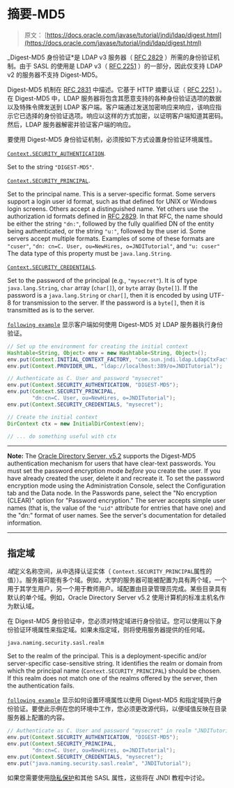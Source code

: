 # 摘要-MD5

> 原文： [https://docs.oracle.com/javase/tutorial/jndi/ldap/digest.html](https://docs.oracle.com/javase/tutorial/jndi/ldap/digest.html)

_Digest-MD5 身份验证*是 LDAP v3 服务器（ [RFC 2829](http://www.ietf.org/rfc/rfc2829.txt) ）所需的身份验证机制。由于 SASL 的使用是 LDAP v3（ [RFC 2251](http://www.ietf.org/rfc/rfc2251.txt) ）的一部分，因此仅支持 LDAP v2 的服务器不支持 Digest-MD5。

Digest-MD5 机制在 [RFC 2831](http://www.ietf.org/rfc/rfc2831.txt) 中描述。它基于 HTTP 摘要认证（ [RFC 2251](http://www.ietf.org/rfc/rfc2251.txt) ）。在 Digest-MD5 中，LDAP 服务器将包含其愿意支持的各种身份验证选项的数据以及特殊令牌发送到 LDAP 客户端。客户端通过发送加密响应来响应，该响应指示它已选择的身份验证选项。响应以这样的方式加密，以证明客户端知道其密码。然后，LDAP 服务器解密并验证客户端的响应。

要使用 Digest-MD5 身份验证机制，必须按如下方式设置身份验证环境属性。

[`Context.SECURITY_AUTHENTICATION`](https://docs.oracle.com/javase/8/docs/api/javax/naming/Context.html#SECURITY_AUTHENTICATION).

Set to the string `"DIGEST-MD5"`.

[`Context.SECURITY_PRINCIPAL`](https://docs.oracle.com/javase/8/docs/api/javax/naming/Context.html#SECURITY_PRINCIPAL).

Set to the principal name. This is a server-specific format. Some servers support a login user id format, such as that defined for UNIX or Windows login screens. Others accept a distinguished name. Yet others use the authorization id formats defined in [RFC 2829](http://www.ietf.org/rfc/rfc2829.txt). In that RFC, the name should be either the string `"dn:"`, followed by the fully qualified DN of the entity being authenticated, or the string `"u:"`, followed by the user id. Some servers accept multiple formats. Examples of some of these formats are `"cuser"`, `"dn: cn=C. User, ou=NewHires, o=JNDITutorial"`, and `"u: cuser"` The data type of this property must be `java.lang.String`.

[`Context.SECURITY_CREDENTIALS`](https://docs.oracle.com/javase/8/docs/api/javax/naming/Context.html#SECURITY_CREDENTIALS).

Set to the password of the principal (e.g., `"mysecret"`). It is of type `java.lang.String`, `char` array (`char[]`), or `byte` array (`byte[]`). If the password is a `java.lang.String` or `char[]`, then it is encoded by using UTF-8 for transmission to the server. If the password is a `byte[]`, then it is transmitted as is to the server.

[`following example`](examples/Digest.java) 显示客户端如何使用 Digest-MD5 对 LDAP 服务器执行身份验证。

```java
// Set up the environment for creating the initial context
Hashtable<String, Object> env = new Hashtable<String, Object>();
env.put(Context.INITIAL_CONTEXT_FACTORY, "com.sun.jndi.ldap.LdapCtxFactory");
env.put(Context.PROVIDER_URL, "ldap://localhost:389/o=JNDITutorial");

// Authenticate as C. User and password "mysecret"
env.put(Context.SECURITY_AUTHENTICATION, "DIGEST-MD5");
env.put(Context.SECURITY_PRINCIPAL, 
        "dn:cn=C. User, ou=NewHires, o=JNDITutorial");
env.put(Context.SECURITY_CREDENTIALS, "mysecret");

// Create the initial context
DirContext ctx = new InitialDirContext(env);

// ... do something useful with ctx

```

* * *

**Note:** The [Oracle Directory Server, v5.2](http://www.oracle.com/technetwork/testcontent/index-085178.html) supports the Digest-MD5 authentication mechanism for users that have clear-text passwords. You must set the password encryption mode _before_ you create the user. If you have already created the user, delete it and recreate it. To set the password encryption mode using the Administration Console, select the Configuration tab and the Data node. In the Passwords pane, select the "No encryption (CLEAR)" option for "Password encryption." The server accepts simple user names (that is, the value of the `"uid"` attribute for entries that have one) and the "dn:" format of user names. See the server's documentation for detailed information.

* * *

## 指定域

*域*定义名称空间，从中选择认证实体（ `Context.SECURITY_PRINCIPAL`属性的值））。服务器可能有多个域。例如，大学的服务器可能被配置为具有两个域，一个用于其学生用户，另一个用于教师用户。域配置由目录管理员完成。某些目录具有默认的单个域。例如，Oracle Directory Server v5.2 使用计算机的标准主机名作为默认域。

在 Digest-MD5 身份验证中，您必须对特定域进行身份验证。您可以使用以下身份验证环境属性来指定域。如果未指定域，则将使用服务器提供的任何域。

`java.naming.security.sasl.realm`

Set to the realm of the principal. This is a deployment-specific and/or server-specific case-sensitive string. It identifies the realm or domain from which the principal name (`Context.SECURITY_PRINCIPAL`) should be chosen. If this realm does not match one of the realms offered by the server, then the authentication fails.

[`following example`](examples/DigestRealm.java) 显示如何设置环境属性以使用 Digest-MD5 和指定域执行身份验证。要使此示例在您的环境中工作，您必须更改源代码，以便域值反映在目录服务器上配置的内容。

```java
// Authenticate as C. User and password "mysecret" in realm "JNDITutorial"
env.put(Context.SECURITY_AUTHENTICATION, "DIGEST-MD5");
env.put(Context.SECURITY_PRINCIPAL, 
        "dn:cn=C. User, ou=NewHires, o=JNDITutorial");
env.put(Context.SECURITY_CREDENTIALS, "mysecret");
env.put("java.naming.security.sasl.realm", "JNDITutorial");

```

如果您需要使用[隐私保护](https://docs.oracle.com/javase/jndi/tutorial/ldap/security/digest.html)和其他 SASL 属性，这些将在 JNDI 教程中讨论。